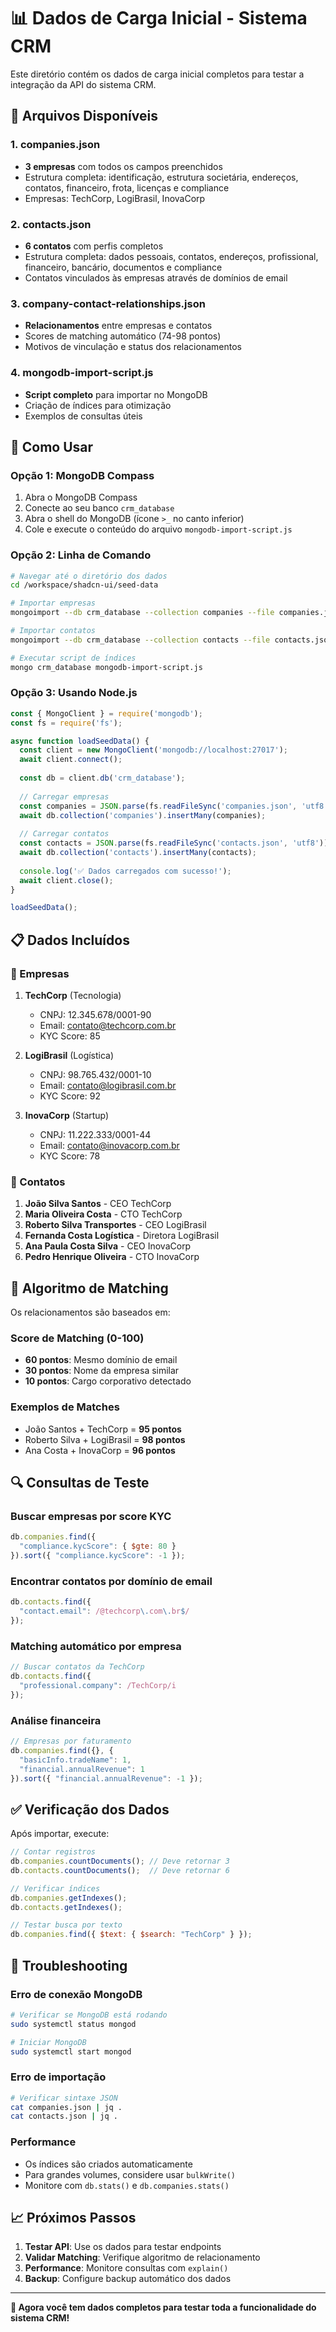 # 📊 Dados de Carga Inicial - Sistema CRM

Este diretório contém os dados de carga inicial completos para testar a integração da API do sistema CRM.

## 📁 Arquivos Disponíveis

### 1. **companies.json**
- **3 empresas** com todos os campos preenchidos
- Estrutura completa: identificação, estrutura societária, endereços, contatos, financeiro, frota, licenças e compliance
- Empresas: TechCorp, LogiBrasil, InovaCorp

### 2. **contacts.json** 
- **6 contatos** com perfis completos
- Estrutura completa: dados pessoais, contatos, endereços, profissional, financeiro, bancário, documentos e compliance
- Contatos vinculados às empresas através de domínios de email

### 3. **company-contact-relationships.json**
- **Relacionamentos** entre empresas e contatos
- Scores de matching automático (74-98 pontos)
- Motivos de vinculação e status dos relacionamentos

### 4. **mongodb-import-script.js**
- **Script completo** para importar no MongoDB
- Criação de índices para otimização
- Exemplos de consultas úteis

## 🚀 Como Usar

### Opção 1: MongoDB Compass
1. Abra o MongoDB Compass
2. Conecte ao seu banco `crm_database`
3. Abra o shell do MongoDB (ícone `>_` no canto inferior)
4. Cole e execute o conteúdo do arquivo `mongodb-import-script.js`

### Opção 2: Linha de Comando
```bash
# Navegar até o diretório dos dados
cd /workspace/shadcn-ui/seed-data

# Importar empresas
mongoimport --db crm_database --collection companies --file companies.json --jsonArray

# Importar contatos  
mongoimport --db crm_database --collection contacts --file contacts.json --jsonArray

# Executar script de índices
mongo crm_database mongodb-import-script.js
```

### Opção 3: Usando Node.js
```javascript
const { MongoClient } = require('mongodb');
const fs = require('fs');

async function loadSeedData() {
  const client = new MongoClient('mongodb://localhost:27017');
  await client.connect();
  
  const db = client.db('crm_database');
  
  // Carregar empresas
  const companies = JSON.parse(fs.readFileSync('companies.json', 'utf8'));
  await db.collection('companies').insertMany(companies);
  
  // Carregar contatos
  const contacts = JSON.parse(fs.readFileSync('contacts.json', 'utf8'));
  await db.collection('contacts').insertMany(contacts);
  
  console.log('✅ Dados carregados com sucesso!');
  await client.close();
}

loadSeedData();
```

## 📋 Dados Incluídos

### 🏢 Empresas
1. **TechCorp** (Tecnologia)
   - CNPJ: 12.345.678/0001-90
   - Email: contato@techcorp.com.br
   - KYC Score: 85

2. **LogiBrasil** (Logística)
   - CNPJ: 98.765.432/0001-10
   - Email: contato@logibrasil.com.br
   - KYC Score: 92

3. **InovaCorp** (Startup)
   - CNPJ: 11.222.333/0001-44
   - Email: contato@inovacorp.com.br
   - KYC Score: 78

### 👥 Contatos
1. **João Silva Santos** - CEO TechCorp
2. **Maria Oliveira Costa** - CTO TechCorp
3. **Roberto Silva Transportes** - CEO LogiBrasil
4. **Fernanda Costa Logística** - Diretora LogiBrasil
5. **Ana Paula Costa Silva** - CEO InovaCorp
6. **Pedro Henrique Oliveira** - CTO InovaCorp

## 🎯 Algoritmo de Matching

Os relacionamentos são baseados em:

### Score de Matching (0-100)
- **60 pontos**: Mesmo domínio de email
- **30 pontos**: Nome da empresa similar
- **10 pontos**: Cargo corporativo detectado

### Exemplos de Matches
- João Santos + TechCorp = **95 pontos**
- Roberto Silva + LogiBrasil = **98 pontos**
- Ana Costa + InovaCorp = **96 pontos**

## 🔍 Consultas de Teste

### Buscar empresas por score KYC
```javascript
db.companies.find({
  "compliance.kycScore": { $gte: 80 }
}).sort({ "compliance.kycScore": -1 });
```

### Encontrar contatos por domínio de email
```javascript
db.contacts.find({
  "contact.email": /@techcorp\.com\.br$/
});
```

### Matching automático por empresa
```javascript
// Buscar contatos da TechCorp
db.contacts.find({
  "professional.company": /TechCorp/i
});
```

### Análise financeira
```javascript
// Empresas por faturamento
db.companies.find({}, {
  "basicInfo.tradeName": 1,
  "financial.annualRevenue": 1
}).sort({ "financial.annualRevenue": -1 });
```

## ✅ Verificação dos Dados

Após importar, execute:

```javascript
// Contar registros
db.companies.countDocuments(); // Deve retornar 3
db.contacts.countDocuments();  // Deve retornar 6

// Verificar índices
db.companies.getIndexes();
db.contacts.getIndexes();

// Testar busca por texto
db.companies.find({ $text: { $search: "TechCorp" } });
```

## 🚨 Troubleshooting

### Erro de conexão MongoDB
```bash
# Verificar se MongoDB está rodando
sudo systemctl status mongod

# Iniciar MongoDB
sudo systemctl start mongod
```

### Erro de importação
```bash
# Verificar sintaxe JSON
cat companies.json | jq .
cat contacts.json | jq .
```

### Performance
- Os índices são criados automaticamente
- Para grandes volumes, considere usar `bulkWrite()`
- Monitore com `db.stats()` e `db.companies.stats()`

## 📈 Próximos Passos

1. **Testar API**: Use os dados para testar endpoints
2. **Validar Matching**: Verifique algoritmo de relacionamento
3. **Performance**: Monitore consultas com `explain()`
4. **Backup**: Configure backup automático dos dados

---

**🎯 Agora você tem dados completos para testar toda a funcionalidade do sistema CRM!**